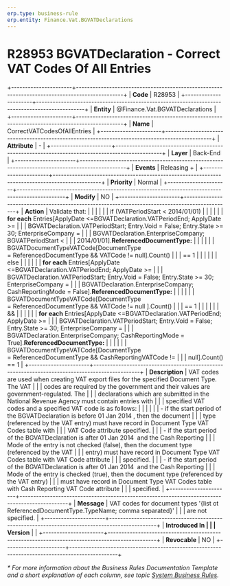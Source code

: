 ```yaml
---
erp.type: business-rule
erp.entity: Finance.Vat.BGVATDeclarations
---
```


# R28953 BGVATDeclaration - Correct VAT Codes Of All Entries
+----------------------+-----------------------------------------------------------------------------------------------+
| **Code**             | R28953                                                                                        |
+----------------------+-----------------------------------------------------------------------------------------------+
| **Entity**           | @Finance.Vat.BGVATDeclarations                                                                |
+----------------------+-----------------------------------------------------------------------------------------------+
| **Name**             | CorrectVATCodesOfAllEntries                                                                   |
+----------------------+-----------------------------------------------------------------------------------------------+
| **Attribute**        | \-                                                                                            |
+----------------------+-----------------------------------------------------------------------------------------------+
| **Layer**            | Back-End                                                                                      |
+----------------------+-----------------------------------------------------------------------------------------------+
| **Events**           | Releasing +                                                                                   |
+----------------------+-----------------------------------------------------------------------------------------------+
| **Priority**         | Normal                                                                                        |
+----------------------+-----------------------------------------------------------------------------------------------+
| **Modify**           | NO                                                                                            |
+----------------------+-----------------------------------------------------------------------------------------------+
| **Action**           | Validate that:                                                                                |
|                      |                                                                                               |
|                      | if (VATPeriodStart \< 2014/01/01)                                                             |
|                      |                                                                                               |
|                      | **for each** Entries\[ApplyDate \<=BGVATDeclaration.VATPeriodEnd; ApplyDate \>=               |
|                      | BGVATDeclaration.VATPeriodStart; Entry.Void = False; Entry.State \>= 30; EnterpriseCompany =  |
|                      | BGVATDeclaration.EnterpriseCompany; BGVATPeriodStart \<                                       |
|                      | 2014/01/01\].**ReferencedDocumentType:**                                                      |
|                      |                                                                                               |
|                      | BGVATDocumentTypeVATCode\[DocumentType = ReferencedDocumentType && VATCode != null\].Count()  |
|                      | == 1                                                                                          |
|                      |                                                                                               |
|                      | else                                                                                          |
|                      |                                                                                               |
|                      | **for each** Entries\[ApplyDate \<=BGVATDeclaration.VATPeriodEnd; ApplyDate \>=               |
|                      | BGVATDeclaration.VATPeriodStart; Entry.Void = False; Entry.State \>= 30; EnterpriseCompany =  |
|                      | BGVATDeclaration.EnterpriseCompany; CashReportingMode = False\].**ReferencedDocumentType:**   |
|                      |                                                                                               |
|                      | BGVATDocumentTypeVATCode\[DocumentType = ReferencedDocumentType && VATCode != null \].Count() |
|                      | == 1                                                                                          |
|                      |                                                                                               |
|                      | &&                                                                                            |
|                      |                                                                                               |
|                      | **for each** Entries\[ApplyDate \<=BGVATDeclaration.VATPeriodEnd; ApplyDate \>=               |
|                      | BGVATDeclaration.VATPeriodStart; Entry.Void = False; Entry.State \>= 30; EnterpriseCompany =  |
|                      | BGVATDeclaration.EnterpriseCompany; CashReportingMode = True\].**ReferencedDocumentType:**    |
|                      |                                                                                               |
|                      | BGVATDocumentTypeVATCode\[DocumentType = ReferencedDocumentType && CashReportingVATCode !=    |
|                      | null\].Count() == 1                                                                           |
+----------------------+-----------------------------------------------------------------------------------------------+
| **Description**      | VAT codes are used when creating VAT export files for the specified Document Type. The VAT    |
|                      | codes are required by the government and their values are government-regulated. The           |
|                      | declarations which are submitted in the National Revenue Agency must contain entries with     |
|                      | specified VAT codes and a specified VAT code is as follows:                                   |
|                      |                                                                                               |
|                      | -   if the start period of the BGVATDeclaration is before 01 Jan 2014 , then the document     |
|                      |     type (referenced by the VAT entry) must have record in Document Type VAT Codes table with |
|                      |     VAT Code attribute specified.                                                             |
|                      | -   if the start period of the BGVATDeclaration is after 01 Jan 2014  and the Cash Reporting  |
|                      |     Mode of the entry is not checked (false), then the document type (referenced by the VAT   |
|                      |     entry) must have record in Document Type VAT Codes table with VAT Code attribute          |
|                      |     specified.                                                                                |
|                      | -   if the start period of the BGVATDeclaration is after 01 Jan 2014  and the Cash Reporting  |
|                      |     Mode of the entry is checked (true), then the document type (referenced by the VAT entry) |
|                      |     must have record in Document Type VAT Codes table with Cash Reporting VAT Code attribute  |
|                      |     specified.                                                                                |
+----------------------+-----------------------------------------------------------------------------------------------+
| **Message**          | VAT codes for document types \'{list ot ReferencedDocumentType.TypeName; comma separated}\'   |
|                      | are not specified.                                                                            |
+----------------------+-----------------------------------------------------------------------------------------------+
| **Introduced In      |                                                                                               |
| Version**            |                                                                                               |
+----------------------+-----------------------------------------------------------------------------------------------+
| **Revocable**        | NO                                                                                            |
+----------------------+-----------------------------------------------------------------------------------------------+

*\* For more information about the Business Rules Documentation Template and a short explanation of each column, see
topic [System Business Rules](../templates/template-description-system-business-rules.md).*
